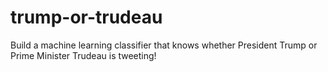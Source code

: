 # trump-or-trudeau
Build a machine learning classifier that knows whether President Trump or Prime Minister Trudeau is tweeting!
